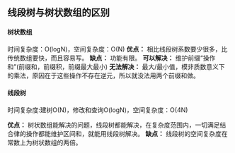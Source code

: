 ## 线段树与树状数组的区别

#### 树状数组
时间复杂度：O(logN)，空间复杂度：O(N)
**优点：** 相比线段树系数要少很多，比传统数组要快，而且容易写。
**缺点：** 功能有限。
**可以解决：** 维护前缀“操作和”(前缀和，前缀积，前缀最大最小)
**无法解决：** 最大/最小值，模非质数意义下的乘法，原因在于这些操作不存在逆元，所以就没法用两个前缀和做。


#### 线段树
时间复杂度:建树O(N)，修改和查询O(logN)，空间复杂度：O(4N)

**优点：** 树状数组能解决的问题，线段树都能解决，在复杂度范围内，一切满足结合律的操作都能维护区间和，就能用线段树解决。
**缺点：** 线段树的空间复杂度在常数上为树状数组的两倍。